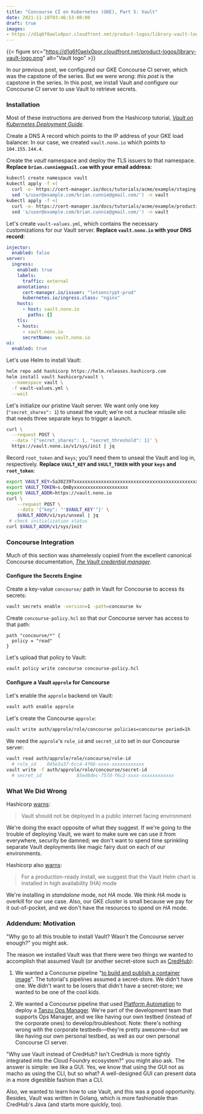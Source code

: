 ```yaml
---
title: "Concourse CI on Kubernetes (GKE), Part 5: Vault"
date: 2021-11-18T03:46:53-08:00
draft: true
images:
- https://d1q6f0aelx0por.cloudfront.net/product-logos/library-vault-logo.png
---
```


{{< figure src="https://d1q6f0aelx0por.cloudfront.net/product-logos/library-vault-logo.png" alt="Vault logo" >}}

In our previous post, we configured our GKE Concourse CI server, which was the
capstone of the series. But we were wrong: _this post_ is the capstone in the
series. In this post, we install Vault and configure our Concourse CI server to
use Vault to retrieve secrets.

### Installation

Most of these instructions are derived from the Hashicorp tutorial, _[Vault on
Kubernetes Deployment
Guide](https://learn.hashicorp.com/tutorials/vault/kubernetes-raft-deployment-guide?in=vault/kubernetes)_.

Create a DNS A record which points to the IP address of your GKE load balancer.
In our case, we created `vault.nono.io` which points to `104.155.144.4`.

Create the _vault_ namespace and deploy the TLS issuers to that namespace.
**Replace `brian.cunnie@gmail.com` with your email address**:

```bash
kubectl create namespace vault
kubectl apply -f <(
  curl -o- https://cert-manager.io/docs/tutorials/acme/example/staging-issuer.yaml |
  sed 's/user@example.com/brian.cunnie@gmail.com/') -n vault
kubectl apply -f <(
  curl -o- https://cert-manager.io/docs/tutorials/acme/example/production-issuer.yaml |
  sed 's/user@example.com/brian.cunnie@gmail.com/') -n vault
```

Let's create `vault-values.yml`, which contains the necessary customizations
for our Vault server.  **Replace `vault.nono.io` with your DNS record**:

```yaml
injector:
  enabled: false
server:
  ingress:
    enabled: true
    labels:
      traffic: external
    annotations:
      cert-manager.io/issuer: "letsencrypt-prod"
      kubernetes.io/ingress.class: "nginx"
    hosts:
      - host: vault.nono.io
        paths: []
    tls:
    - hosts:
      - vault.nono.io
      secretName: vault.nono.io
ui:
  enabled: true
```

Let's use Helm to install Vault:

```bash
helm repo add hashicorp https://helm.releases.hashicorp.com
helm install vault hashicorp/vault \
  --namespace vault \
  -f vault-values.yml \
  --wait
```

Let's initialize our pristine Vault server. We want only one key
(`"secret_shares": 1`) to unseal the vault; we're not a nuclear missile silo
that needs three separate keys to trigger a launch.

```bash
curl \
  --request POST \
  --data '{"secret_shares": 1, "secret_threshold": 1}' \
  https://vault.nono.io/v1/sys/init | jq
```

Record `root_token` and `keys`; you'll need them to unseal the Vault and log
in, respectively.
**Replace `VAULT_KEY` and `VAULT_TOKEN` with your `keys` and `root_token`**:

```bash
export VAULT_KEY=5a302397xxxxxxxxxxxxxxxxxxxxxxxxxxxxxxxxxxxxxxxxxxxxxxxxxxxxxxxx
export VAULT_TOKEN=s.QmByxxxxxxxxxxxxxxxxxxxx
export VAULT_ADDR=https://vault.nono.io
curl \
    --request POST \
    --data '{"key": "'$VAULT_KEY'"}' \
    $VAULT_ADDR/v1/sys/unseal | jq
 # check initialization status
curl $VAULT_ADDR/v1/sys/init
```

### Concourse Integration

Much of this section was shamelessly copied from the excellent canonical
Concourse documentation, _[The Vault credential
manager](https://concourse-ci.org/vault-credential-manager.html)_.

#### Configure the Secrets Engine

Create a key-value `concourse/` path in Vault for Concourse to access its
secrets:

```bash
vault secrets enable -version=1 -path=concourse kv
```

Create `concourse-policy.hcl` so that our Concourse server has access to that
path:

```hcl
path "concourse/*" {
  policy = "read"
}
```

Let's upload that policy to Vault:

```bash
vault policy write concourse concourse-policy.hcl
```

#### Configure a Vault `approle` for Concourse

Let's enable the `approle` backend on Vault:

```bash
vault auth enable approle
```

Let's create the Concourse `approle`:

```bash
vault write auth/approle/role/concourse policies=concourse period=1h
```

We need the `approle`'s `role_id` and `secret_id` to set in our Concourse
server:

```bash
vault read auth/approle/role/concourse/role-id
  # role_id    045e3a37-6cc4-4f6b-xxxx-xxxxxxxxxxxx
vault write -f auth/approle/role/concourse/secret-id
  # secret_id             85ed8dec-757d-f6c2-xxxx-xxxxxxxxxxxx
```

### What We Did Wrong

Hashicorp
[warns](https://learn.hashicorp.com/tutorials/vault/kubernetes-raft-deployment-guide?in=vault/kubernetes#vault-ui):

> Vault should not be deployed in a public internet facing environment

We're doing the exact opposite of what they suggest. If we're going to the
trouble of deploying Vault, we want to make sure we can use it from everywhere,
security be damned; we don't want to spend time sprinkling separate Vault
deployments like magic fairy dust on each of our environments.

Hashicorp also
[warns](https://learn.hashicorp.com/tutorials/vault/kubernetes-raft-deployment-guide?in=vault/kubernetes#configure-vault-helm-chart):

> For a production-ready install, we suggest that the Vault Helm chart is
> installed in high availability (HA) mode

We're installing in _standalone_ mode, not _HA_ mode. We think _HA_ mode is
overkill for our use case. Also, our GKE cluster is small because we pay for it
out-of-pocket, and we don't have the resources to spend on _HA_ mode.

### Addendum: Motivation

"Why go to all this trouble to install Vault? Wasn't the Concourse server
enough?" you might ask.

The reason we installed Vault was that there were two things we wanted to
accomplish that assumed Vault (or another secret-store such as
[CredHub](https://github.com/cloudfoundry/credhub)):

1. We wanted a Concourse pipeline "[to build and publish a container
   image](https://blog.concourse-ci.org/how-to-build-and-publish-a-container-image/)".
   The tutorial's pipelines assumed a secret-store. We didn't have one. We didn't
   want to be losers that didn't have a secret-store; we wanted to be one of the
   cool kids.

1. We wanted a Concourse pipeline that used [Platform
   Automation](https://docs.pivotal.io/platform-automation/v5.0/index.html) to
   deploy a [Tanzu Ops
   Manager](https://tanzu.vmware.com/components/ops-manager). We're part of the
   development team that supports Ops Manager, and we like having our own
   testbed (instead of the corporate ones) to develop/troubleshoot. Note:
   there's nothing wrong with the corporate testbeds—they're pretty awesome—but
   we like having our own personal testbed, as well as our own personal
   Concourse CI server.

"Why use Vault instead of CredHub? Isn't CredHub is more tightly integrated into
the Cloud Foundry ecosystem?" you might also ask. The answer is simple: we like
a GUI. Yes, we know that using the GUI not as macho as using the CLI, but so
what?  A well-designed GUI can present data in a more digestible fashion than a
CLI.

Also, we wanted to learn how to use Vault, and this was a good opportunity.
Besides, Vault was written in Golang, which is more fashionable than CredHub's
Java (and starts more quickly, too).
